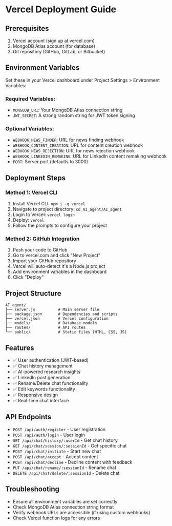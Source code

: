 # Vercel Deployment Guide

## Prerequisites
1. Vercel account (sign up at vercel.com)
2. MongoDB Atlas account (for database)
3. Git repository (GitHub, GitLab, or Bitbucket)

## Environment Variables
Set these in your Vercel dashboard under Project Settings > Environment Variables:

### Required Variables:
- `MONGODB_URI`: Your MongoDB Atlas connection string
- `JWT_SECRET`: A strong random string for JWT token signing

### Optional Variables:
- `WEBHOOK_NEWS_FINDER`: URL for news finding webhook
- `WEBHOOK_CONTENT_CREATION`: URL for content creation webhook
- `WEBHOOK_NEWS_REJECTION`: URL for news rejection webhook
- `WEBHOOK_LINKEDIN_REMAKING`: URL for LinkedIn content remaking webhook
- `PORT`: Server port (defaults to 3000)

## Deployment Steps

### Method 1: Vercel CLI
1. Install Vercel CLI: `npm i -g vercel`
2. Navigate to project directory: `cd AI_agent/AI_agent`
3. Login to Vercel: `vercel login`
4. Deploy: `vercel`
5. Follow the prompts to configure your project

### Method 2: GitHub Integration
1. Push your code to GitHub
2. Go to vercel.com and click "New Project"
3. Import your GitHub repository
4. Vercel will auto-detect it's a Node.js project
5. Add environment variables in the dashboard
6. Click "Deploy"

## Project Structure
```
AI_agent/
├── server.js          # Main server file
├── package.json       # Dependencies and scripts
├── vercel.json        # Vercel configuration
├── models/            # Database models
├── routes/            # API routes
└── public/            # Static files (HTML, CSS, JS)
```

## Features
- ✅ User authentication (JWT-based)
- ✅ Chat history management
- ✅ AI-powered research insights
- ✅ LinkedIn post generation
- ✅ Rename/Delete chat functionality
- ✅ Edit keywords functionality
- ✅ Responsive design
- ✅ Real-time chat interface

## API Endpoints
- `POST /api/auth/register` - User registration
- `POST /api/auth/login` - User login
- `GET /api/chat/history/:userId` - Get chat history
- `GET /api/chat/session/:sessionId` - Get specific chat
- `POST /api/chat/initiate` - Start new chat
- `POST /api/chat/accept` - Accept content
- `POST /api/chat/decline` - Decline content with feedback
- `PUT /api/chat/rename/:sessionId` - Rename chat
- `DELETE /api/chat/delete/:sessionId` - Delete chat

## Troubleshooting
- Ensure all environment variables are set correctly
- Check MongoDB Atlas connection string format
- Verify webhook URLs are accessible (if using custom webhooks)
- Check Vercel function logs for any errors
